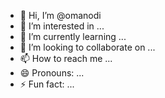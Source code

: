 - 👋 Hi, I’m @omanodi
- 👀 I’m interested in ...
- 🌱 I’m currently learning ...
- 💞️ I’m looking to collaborate on ...
- 📫 How to reach me ...
- 😄 Pronouns: ...
- ⚡ Fun fact: ...

<!---
omanodi/omanodi is a ✨ special ✨ repository because its `README.md` (this file) appears on your GitHub profile.
You can click the Preview link to take a look at your changes.
--->
